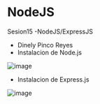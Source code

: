 # NodeJS
Sesion15 -NodeJS/ExpressJS
- Dinely Pinco Reyes
- Instalacion de Node.js

![image](https://user-images.githubusercontent.com/116766305/207727892-cc23c832-a789-4561-a679-69dd80087017.png)

- Instalacion de Express.js

![image](https://user-images.githubusercontent.com/116766305/207727677-7632d869-932d-49a1-b3b3-c2a41339e1aa.png)





